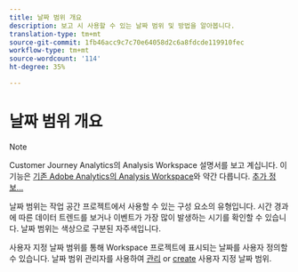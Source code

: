 ```yaml
---
title: 날짜 범위 개요
description: 보고 시 사용할 수 있는 날짜 범위 및 방법을 알아봅니다.
translation-type: tm+mt
source-git-commit: 1fb46acc9c7c70e64058d2c6a8fdcde119910fec
workflow-type: tm+mt
source-wordcount: '114'
ht-degree: 35%

---
```



# 날짜 범위 개요

>[!NOTE]
>
>Customer Journey Analytics의 Analysis Workspace 설명서를 보고 계십니다. 이 기능은 [기존 Adobe Analytics의 Analysis Workspace](https://docs.adobe.com/content/help/ko-KR/analytics/analyze/analysis-workspace/home.html)와 약간 다릅니다. [추가 정보...](/help/getting-started/cja-aa.md)

날짜 범위는 작업 공간 프로젝트에서 사용할 수 있는 구성 요소의 유형입니다. 시간 경과에 따른 데이터 트렌드를 보거나 이벤트가 가장 많이 발생하는 시기를 확인할 수 있습니다. 날짜 범위는 색상으로 구분된 자주색입니다.

사용자 지정 날짜 범위를 통해 Workspace 프로젝트에 표시되는 날짜를 사용자 정의할 수 있습니다. 날짜 범위 관리자를 사용하여 [관리](manage.md) or [create](create.md) 사용자 지정 날짜 범위.
